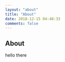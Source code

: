```yaml
---
layout: "about"
title: "About"
date: 2018-12-15 04:48:33
comments: false
---
```


## About

hello there
